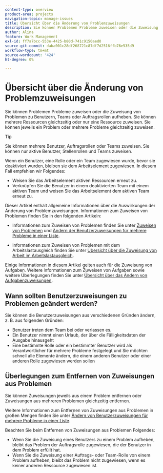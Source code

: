 ```yaml
---
content-type: overview
product-area: projects
navigation-topic: manage-issues
title: Übersicht über die Änderung von Problemzuweisungen
description: Sie können Problemen Probleme zuweisen oder die Zuweisung von Problemen zu Benutzern, Teams oder Auftragsrollen aufheben. Sie können mehrere Ressourcen gleichzeitig oder nur eine Ressource zuweisen. Sie können jeweils ein Problem oder mehrere Probleme gleichzeitig zuweisen.
author: Alina
feature: Work Management
exl-id: ff7a7bcc-553e-4425-b80d-741c9150aed0
source-git-commit: daba001c28df268721c87df7d2516ffb76e535d9
workflow-type: tm+mt
source-wordcount: '424'
ht-degree: 0%

---
```


# Übersicht über die Änderung von Problemzuweisungen

Sie können Problemen Probleme zuweisen oder die Zuweisung von Problemen zu Benutzern, Teams oder Auftragsrollen aufheben. Sie können mehrere Ressourcen gleichzeitig oder nur eine Ressource zuweisen. Sie können jeweils ein Problem oder mehrere Probleme gleichzeitig zuweisen.

>[!TIP]
>
>Sie können mehrere Benutzer, Auftragsrollen oder Teams zuweisen. Sie können nur aktive Benutzer, Stellenrollen und Teams zuweisen.
>
>Wenn ein Benutzer, eine Rolle oder ein Team zugewiesen wurde, bevor sie deaktiviert wurden, bleiben sie dem Arbeitselement zugewiesen. In diesem Fall empfehlen wir Folgendes:
>
>* Weisen Sie das Arbeitselement aktiven Ressourcen erneut zu.
>* Verknüpfen Sie die Benutzer in einem deaktivierten Team mit einem aktiven Team und weisen Sie das Arbeitselement dem aktiven Team erneut zu.

Dieser Artikel enthält allgemeine Informationen über die Auswirkungen der Änderung von Problemzuweisungen. Informationen zum Zuweisen von Problemen finden Sie in den folgenden Artikeln:

* Informationen zum Zuweisen von Problemen finden Sie unter [Zuweisen von Problemen](../../../manage-work/issues/manage-issues/assign-issues.md) und [Ändern der Benutzerzuweisungen für mehrere Probleme in einer Liste](../../../manage-work/issues/manage-issues/edit-assignments-for-multiple-issues.md).

* Informationen zum Zuweisen von Problemen mit dem Arbeitslastausgleich finden Sie unter [Übersicht über die Zuweisung von Arbeit im Arbeitslastausgleich](../../../resource-mgmt/workload-balancer/assign-work-in-workload-balancer.md).

Einige Informationen in diesem Artikel gelten auch für die Zuweisung von Aufgaben. Weitere Informationen zum Zuweisen von Aufgaben sowie weitere Überlegungen finden Sie unter [Übersicht über das Ändern von Aufgabenzuweisungen](../../../manage-work/tasks/assign-tasks/modify-task-assignments-overview.md).

## Wann sollten Benutzerzuweisungen zu Problemen geändert werden?

Sie können die Benutzerzuweisungen aus verschiedenen Gründen ändern, z. B. aus folgenden Gründen:

* Benutzer treten dem Team bei oder verlassen es.
* Ein Benutzer nimmt einen Urlaub, der über die Fälligkeitsdaten der Ausgabe hinausgeht
* Eine bestimmte Rolle oder ein bestimmter Benutzer wird als Verantwortlicher für mehrere Probleme festgelegt und Sie möchten schnell alle Elemente ändern, die einem anderen Benutzer oder einer anderen Rolle zugewiesen werden sollen

## Überlegungen zum Entfernen von Zuweisungen aus Problemen

Sie können Zuweisungen jeweils aus einem Problem entfernen oder Zuweisungen aus mehreren Problemen gleichzeitig entfernen.

Weitere Informationen zum Entfernen von Zuweisungen aus Problemen in großen Mengen finden Sie unter [Ändern von Benutzerzuweisungen für mehrere Probleme in einer Liste](../../../manage-work/issues/manage-issues/edit-assignments-for-multiple-issues.md).

Beachten Sie beim Entfernen von Zuweisungen aus Problemen Folgendes:

* Wenn Sie die Zuweisung eines Benutzers zu einem Problem aufheben, bleibt das Problem der Auftragsrolle zugewiesen, die der Benutzer in dem Problem erfüllt hat.
* Wenn Sie die Zuweisung einer Auftrags- oder Team-Rolle von einem Problem aufheben, bleibt das Problem nicht zugewiesen, wenn es keiner anderen Ressource zugewiesen ist.

